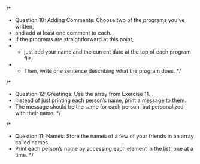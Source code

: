 /\*

- Question 10: Adding Comments: Choose two of the programs you’ve written,
- and add at least one comment to each.
- If the programs are straightforward at this point,
- - just add your name and the current date at the top of each program file.
- - Then, write one sentence describing what the program does.
    \*/

/\*

- Question 12: Greetings: Use the array from Exercise 11.
- Instead of just printing each person’s name, print a message to them.
- The message should be the same for each person, but personalized with their name.
  \*/

/\*

- Question 11: Names: Store the names of a few of your friends in an array called names.
- Print each person’s name by accessing each element in the list, one at a time.
  \*/
